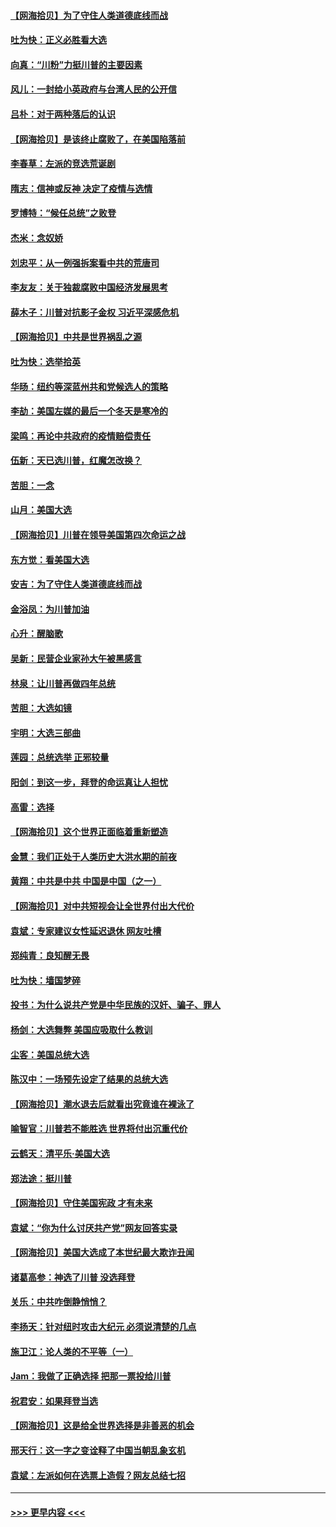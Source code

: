 #### [【网海拾贝】为了守住人类道德底线而战](../pages/nsc993/n12562542.md?t=11201703) 
#### [吐为快：正义必胜看大选](../pages/nsc993/n12561967.md?t=11201703) 
#### [向真：“川粉”力挺川普的主要因素](../pages/nsc993/n12560774.md?t=11201703) 
#### [风儿：一封给小英政府与台湾人民的公开信](../pages/nsc993/n12560581.md?t=11201703) 
#### [吕朴：对于两种落后的认识](../pages/nsc993/n12560492.md?t=11201703) 
#### [【网海拾贝】是该终止腐败了，在美国陷落前](../pages/nsc993/n12559936.md?t=11201703) 
#### [李春草：左派的竞选荒诞剧](../pages/nsc993/n12558380.md?t=11201703) 
#### [隋志：信神或反神 决定了疫情与选情](../pages/nsc993/n12558255.md?t=11201703) 
#### [罗博特：“候任总统”之败登](../pages/nsc993/n12558189.md?t=11201703) 
#### [杰米：念奴娇](../pages/nsc993/n12558174.md?t=11201703) 
#### [刘忠平：从一例强拆案看中共的荒唐司](../pages/nsc993/n12558036.md?t=11201703) 
#### [李友友：关于独裁腐败中国经济发展思考](../pages/nsc993/n12558004.md?t=11201703) 
#### [薛木子：川普对抗影子金权 习近平深感危机](../pages/nsc993/n12557342.md?t=11201703) 
#### [【网海拾贝】中共是世界祸乱之源](../pages/nsc993/n12555353.md?t=11201703) 
#### [吐为快：选举拾英](../pages/nsc993/n12555041.md?t=11201703) 
#### [华旸：纽约等深蓝州共和党候选人的策略](../pages/nsc993/n12554309.md?t=11201703) 
#### [李劼：美国左媒的最后一个冬天是寒冷的](../pages/nsc993/n12552947.md?t=11201703) 
#### [梁鸣：再论中共政府的疫情赔偿责任](../pages/nsc993/n12553012.md?t=11201703) 
#### [伍新：天已选川普，红魔怎改换？](../pages/nsc993/n12552970.md?t=11201703) 
#### [苦胆：一念](../pages/nsc993/n12552957.md?t=11201703) 
#### [山月：美国大选](../pages/nsc993/n12552446.md?t=11201703) 
#### [【网海拾贝】川普在领导美国第四次命运之战](../pages/nsc993/n12551973.md?t=11201703) 
#### [东方觉：看美国大选](../pages/nsc993/n12551647.md?t=11201703) 
#### [安吉：为了守住人类道德底线而战](../pages/nsc993/n12551111.md?t=11201703) 
#### [金浴凤：为川普加油](../pages/nsc993/n12551085.md?t=11201703) 
#### [心升：醒脑歌](../pages/nsc993/n12550984.md?t=11201703) 
#### [吴新：民营企业家孙大午被黑感言](../pages/nsc993/n12550656.md?t=11201703) 
#### [林泉：让川普再做四年总统](../pages/nsc993/n12550640.md?t=11201703) 
#### [苦胆：大选如镜](../pages/nsc993/n12550630.md?t=11201703) 
#### [宇明：大选三部曲](../pages/nsc993/n12550603.md?t=11201703) 
#### [莲园：总统选举 正邪较量](../pages/nsc993/n12550594.md?t=11201703) 
#### [阳剑：到这一步，拜登的命运真让人担忧](../pages/nsc993/n12549093.md?t=11201703) 
#### [高雷：选择](../pages/nsc993/n12549087.md?t=11201703) 
#### [【网海拾贝】这个世界正面临着重新塑造](../pages/nsc993/n12548326.md?t=11201703) 
#### [金慧：我们正处于人类历史大洪水期的前夜](../pages/nsc993/n12547914.md?t=11201703) 
#### [黄翔：中共是中共 中国是中国（之一）](../pages/nsc993/n12547576.md?t=11201703) 
#### [【网海拾贝】对中共短视会让全世界付出大代价](../pages/nsc993/n12546043.md?t=11201703) 
#### [袁斌：专家建议女性延迟退休 网友吐槽](../pages/nsc993/n12545424.md?t=11201703) 
#### [郑纯青：良知醒无畏](../pages/nsc993/n12545394.md?t=11201703) 
#### [吐为快：墙国梦碎](../pages/nsc993/n12545309.md?t=11201703) 
#### [投书：为什么说共产党是中华民族的汉奸、骗子、罪人](../pages/nsc993/n12545089.md?t=11201703) 
#### [杨剑：大选舞弊 美国应吸取什么教训](../pages/nsc993/n12543937.md?t=11201703) 
#### [尘客：美国总统大选](../pages/nsc993/n12543828.md?t=11201703) 
#### [陈汉中：一场预先设定了结果的总统大选](../pages/nsc993/n12543564.md?t=11201703) 
#### [【网海拾贝】潮水退去后就看出究竟谁在裸泳了](../pages/nsc993/n12543321.md?t=11201703) 
#### [喻智官：川普若不能胜选 世界将付出沉重代价](../pages/nsc993/n12541352.md?t=11201703) 
#### [云鹤天：清平乐‧美国大选](../pages/nsc993/n12540916.md?t=11201703) 
#### [郑法途：挺川普](../pages/nsc993/n12540898.md?t=11201703) 
#### [【网海拾贝】守住美国宪政 才有未来](../pages/nsc993/n12540423.md?t=11201703) 
#### [袁斌：“你为什么讨厌共产党”网友回答实录](../pages/nsc993/n12540208.md?t=11201703) 
#### [【网海拾贝】美国大选成了本世纪最大欺诈丑闻](../pages/nsc993/n12538029.md?t=11201703) 
#### [诸葛高参：神选了川普 没选拜登](../pages/nsc993/n12537664.md?t=11201703) 
#### [关乐：中共咋倒静悄悄？](../pages/nsc993/n12537615.md?t=11201703) 
#### [李扬天：针对纽时攻击大纪元 必须说清楚的几点](../pages/nsc993/n12536001.md?t=11201703) 
#### [施卫江：论人类的不平等（一）](../pages/nsc993/n12535700.md?t=11201703) 
#### [Jam：我做了正确选择 把那一票投给川普](../pages/nsc993/n12535743.md?t=11201703) 
#### [祝君安：如果拜登当选](../pages/nsc993/n12535726.md?t=11201703) 
#### [【网海拾贝】这是给全世界选择是非善恶的机会](../pages/nsc993/n12535061.md?t=11201703) 
#### [邢天行：这一字之变诠释了中国当朝乱象玄机](../pages/nsc993/n12533446.md?t=11201703) 
#### [袁斌：左派如何在选票上造假？网友总结七招](../pages/nsc993/n12533180.md?t=11201703) 

----
#### [ >>> 更早内容 <<< ](../indexes/nsc993-earlier.md)
